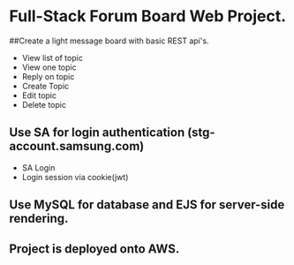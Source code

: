 # Full-Stack Forum Board Web Project.

##Create a light message board with basic REST api's.
 - View list of topic
 - View one topic
 - Reply on topic
 - Create Topic
 - Edit topic
 - Delete topic
  
  
## Use SA for login authentication (stg-account.samsung.com)

- SA Login
- Login session via cookie(jwt)

## Use MySQL for database and EJS for server-side rendering.

## Project is deployed onto AWS.
